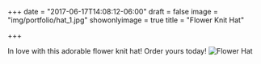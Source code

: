+++
date = "2017-06-17T14:08:12-06:00"
draft = false
image = "img/portfolio/hat_1.jpg"
showonlyimage = true
title = "Flower Knit Hat"

+++

In love with this adorable flower knit hat! Order yours today!
![Flower Hat](hat_1.jpg)
